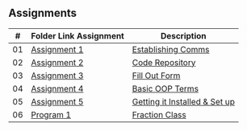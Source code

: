 ## Assignments

|  #  | Folder Link Assignment | Description 
| :-: | --------------------------------------- | --------------------- |
|  01 | [Assignment 1](./Assignment%201/) | [Establishing Comms](./Assignment%201/README.md) |
|  02 | [Assignment 2](./Assignment%202) | [Code Repository](./Assignment%202/README.md) |
| 03 | [Assignment 3](./Assignment%203) | [Fill Out Form](./Assignment%203/README.md) |
| 04 | [Assignment 4](./Assignment%204) | [Basic OOP Terms](./Assignment%204/README.md) | 
| 05 | [Assignment 5](./Assignment%205) | [Getting it Installed & Set up](./Assignment%205/README.md) |
| 06 | [Program 1](./Program%201) | [Fraction Class](./Program%201/README.md) |